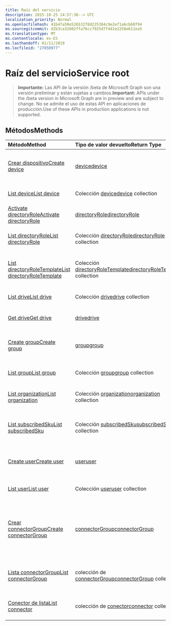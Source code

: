 ```yaml
---
title: Raíz del servicio
description: 2015-10-25 14:57:30--> UTC
localization_priority: Normal
ms.openlocfilehash: 41b47a58e52653278d225384c9e2ef1a6cb60794
ms.sourcegitcommit: d2b3ca32602ffa76cc7925d7f4d1e2258e611ea5
ms.translationtype: MT
ms.contentlocale: es-ES
ms.lasthandoff: 01/11/2019
ms.locfileid: "27850977"
---
```

# <a name="service-root"></a><span data-ttu-id="8c221-103">Raíz del servicio</span><span class="sxs-lookup"><span data-stu-id="8c221-103">Service root</span></span>

> <span data-ttu-id="8c221-104">**Importante:** Las API de la versión /beta de Microsoft Graph son una versión preliminar y están sujetas a cambios.</span><span class="sxs-lookup"><span data-stu-id="8c221-104">**Important:** APIs under the /beta version in Microsoft Graph are in preview and are subject to change.</span></span> <span data-ttu-id="8c221-105">No se admite el uso de estas API en aplicaciones de producción.</span><span class="sxs-lookup"><span data-stu-id="8c221-105">Use of these APIs in production applications is not supported.</span></span>

## <a name="methods"></a><span data-ttu-id="8c221-106">Métodos</span><span class="sxs-lookup"><span data-stu-id="8c221-106">Methods</span></span>



| <span data-ttu-id="8c221-107">Método</span><span class="sxs-lookup"><span data-stu-id="8c221-107">Method</span></span>           | <span data-ttu-id="8c221-108">Tipo de valor devuelto</span><span class="sxs-lookup"><span data-stu-id="8c221-108">Return Type</span></span>    |<span data-ttu-id="8c221-109">Descripción</span><span class="sxs-lookup"><span data-stu-id="8c221-109">Description</span></span>|
|:---------------|:--------|:----------|
|[<span data-ttu-id="8c221-110">Crear dispositivo</span><span class="sxs-lookup"><span data-stu-id="8c221-110">Create device</span></span>](../api/device-post-devices.md) |[<span data-ttu-id="8c221-111">device</span><span class="sxs-lookup"><span data-stu-id="8c221-111">device</span></span>](device.md)| <span data-ttu-id="8c221-112">Crea un nuevo device publicándolo en la colección devices.</span><span class="sxs-lookup"><span data-stu-id="8c221-112">Create a new device by posting to the devices collection.</span></span>|
|[<span data-ttu-id="8c221-113">List device</span><span class="sxs-lookup"><span data-stu-id="8c221-113">List device</span></span>](../api/device-list.md) | <span data-ttu-id="8c221-114">Colección [device](device.md)</span><span class="sxs-lookup"><span data-stu-id="8c221-114">[device](device.md) collection</span></span> |<span data-ttu-id="8c221-115">Obtiene la colección de objetos device.</span><span class="sxs-lookup"><span data-stu-id="8c221-115">Get device object collection.</span></span> |
|[<span data-ttu-id="8c221-116">Activate directoryRole</span><span class="sxs-lookup"><span data-stu-id="8c221-116">Activate directoryRole</span></span>](../api/directoryrole-post-directoryroles.md) | [<span data-ttu-id="8c221-117">directoryRole</span><span class="sxs-lookup"><span data-stu-id="8c221-117">directoryRole</span></span>](directoryrole.md) |<span data-ttu-id="8c221-118">Activa un rol del directorio.</span><span class="sxs-lookup"><span data-stu-id="8c221-118">Activate a directory role.</span></span> |
|[<span data-ttu-id="8c221-119">List directoryRole</span><span class="sxs-lookup"><span data-stu-id="8c221-119">List directoryRole</span></span>](../api/directoryrole-list.md) | <span data-ttu-id="8c221-120">Colección [directoryRole](directoryrole.md)</span><span class="sxs-lookup"><span data-stu-id="8c221-120">[directoryRole](directoryrole.md) collection</span></span> |<span data-ttu-id="8c221-121">Obtiene la colección de objetos directoryRole.</span><span class="sxs-lookup"><span data-stu-id="8c221-121">Get directoryRole object collection.</span></span> |
|[<span data-ttu-id="8c221-122">List directoryRoleTemplate</span><span class="sxs-lookup"><span data-stu-id="8c221-122">List directoryRoleTemplate</span></span>](../api/directoryroletemplate-list.md) | <span data-ttu-id="8c221-123">Colección [directoryRoleTemplate](directoryroletemplate.md)</span><span class="sxs-lookup"><span data-stu-id="8c221-123">[directoryRoleTemplate](directoryroletemplate.md) collection</span></span> |<span data-ttu-id="8c221-124">Obtiene la colección de objetos directoryRoleTemplate.</span><span class="sxs-lookup"><span data-stu-id="8c221-124">Get directoryRoleTemplate object collection.</span></span> |
|[<span data-ttu-id="8c221-125">List drive</span><span class="sxs-lookup"><span data-stu-id="8c221-125">List drive</span></span>](../api/drive-list.md) | <span data-ttu-id="8c221-126">Colección [drive](drive.md)</span><span class="sxs-lookup"><span data-stu-id="8c221-126">[drive](drive.md) collection</span></span> |<span data-ttu-id="8c221-127">Obtiene la colección de objetos drive.</span><span class="sxs-lookup"><span data-stu-id="8c221-127">Get drive object collection.</span></span> |
|[<span data-ttu-id="8c221-128">Get drive</span><span class="sxs-lookup"><span data-stu-id="8c221-128">Get drive</span></span>](../api/drive-get.md) | [<span data-ttu-id="8c221-129">drive</span><span class="sxs-lookup"><span data-stu-id="8c221-129">drive</span></span>](drive.md)  |<span data-ttu-id="8c221-130">Obtiene las propiedades del objeto drive.</span><span class="sxs-lookup"><span data-stu-id="8c221-130">Get drive object properties.</span></span> |
|[<span data-ttu-id="8c221-131">Create group</span><span class="sxs-lookup"><span data-stu-id="8c221-131">Create group</span></span>](../api/group-post-groups.md) |[<span data-ttu-id="8c221-132">group</span><span class="sxs-lookup"><span data-stu-id="8c221-132">group</span></span>](group.md)| <span data-ttu-id="8c221-133">Crear un group publicándolo en la colección groups.</span><span class="sxs-lookup"><span data-stu-id="8c221-133">Create a new group by posting to the groups collection.</span></span>|
|[<span data-ttu-id="8c221-134">List group</span><span class="sxs-lookup"><span data-stu-id="8c221-134">List group</span></span>](../api/group-list.md) | <span data-ttu-id="8c221-135">Colección [group](group.md)</span><span class="sxs-lookup"><span data-stu-id="8c221-135">[group](group.md) collection</span></span> |<span data-ttu-id="8c221-136">Obtiene la colección de objetos group.</span><span class="sxs-lookup"><span data-stu-id="8c221-136">Get group object collection.</span></span> |
|[<span data-ttu-id="8c221-137">List organization</span><span class="sxs-lookup"><span data-stu-id="8c221-137">List organization</span></span>](../api/organization-list.md) | <span data-ttu-id="8c221-138">Colección [organization](organization.md)</span><span class="sxs-lookup"><span data-stu-id="8c221-138">[organization](organization.md) collection</span></span> |<span data-ttu-id="8c221-139">Obtiene la colección de objetos organization.</span><span class="sxs-lookup"><span data-stu-id="8c221-139">Get organization object collection.</span></span> |
|[<span data-ttu-id="8c221-140">List subscribedSku</span><span class="sxs-lookup"><span data-stu-id="8c221-140">List subscribedSku</span></span>](../api/subscribedsku-list.md) | <span data-ttu-id="8c221-141">Colección [subscribedSku](subscribedsku.md)</span><span class="sxs-lookup"><span data-stu-id="8c221-141">[subscribedSku](subscribedsku.md) collection</span></span> |<span data-ttu-id="8c221-142">Obtiene la colección de objetos subscribedSku.</span><span class="sxs-lookup"><span data-stu-id="8c221-142">Get subscribedSku object collection.</span></span> |
|[<span data-ttu-id="8c221-143">Create user</span><span class="sxs-lookup"><span data-stu-id="8c221-143">Create user</span></span>](../api/user-post-users.md) |[<span data-ttu-id="8c221-144">user</span><span class="sxs-lookup"><span data-stu-id="8c221-144">user</span></span>](user.md)| <span data-ttu-id="8c221-145">Crea un user publicándolo en la colección users.</span><span class="sxs-lookup"><span data-stu-id="8c221-145">Create a new user by posting to the users collection.</span></span>|
|[<span data-ttu-id="8c221-146">List user</span><span class="sxs-lookup"><span data-stu-id="8c221-146">List user</span></span>](../api/user-list.md) | <span data-ttu-id="8c221-147">Colección [user](user.md)</span><span class="sxs-lookup"><span data-stu-id="8c221-147">[user](user.md) collection</span></span> |<span data-ttu-id="8c221-148">Obtiene la colección de objetos user.</span><span class="sxs-lookup"><span data-stu-id="8c221-148">Get user object collection.</span></span> |
|[<span data-ttu-id="8c221-149">Crear connectorGroup</span><span class="sxs-lookup"><span data-stu-id="8c221-149">Create connectorGroup</span></span>](../api/connectorgroup-post-connectorgroups.md) |[<span data-ttu-id="8c221-150">connectorGroup</span><span class="sxs-lookup"><span data-stu-id="8c221-150">connectorGroup</span></span>](connectorgroup.md)|<span data-ttu-id="8c221-151">Crear un nuevo connectorGroup por la publicación de la colección connectorGroups.</span><span class="sxs-lookup"><span data-stu-id="8c221-151">Create a new connectorGroup by posting to the connectorGroups collection.</span></span>|
|[<span data-ttu-id="8c221-152">Lista connectorGroup</span><span class="sxs-lookup"><span data-stu-id="8c221-152">List connectorGroup</span></span>](../api/connectorgroup-list.md) | <span data-ttu-id="8c221-153">colección de [connectorGroup](connectorgroup.md)</span><span class="sxs-lookup"><span data-stu-id="8c221-153">[connectorGroup](connectorgroup.md) collection</span></span> |<span data-ttu-id="8c221-154">Obtener la colección de objetos connectorGroup.</span><span class="sxs-lookup"><span data-stu-id="8c221-154">Get connectorGroup object collection.</span></span> |
|[<span data-ttu-id="8c221-155">Conector de lista</span><span class="sxs-lookup"><span data-stu-id="8c221-155">List connector</span></span>](../api/connector-list.md) | <span data-ttu-id="8c221-156">colección de [conector](connector.md)</span><span class="sxs-lookup"><span data-stu-id="8c221-156">[connector](connector.md) collection</span></span> |<span data-ttu-id="8c221-157">Obtener colección de objetos de conector.</span><span class="sxs-lookup"><span data-stu-id="8c221-157">Get connector object collection.</span></span> |

<!-- uuid: 8fcb5dbc-d5aa-4681-8e31-b001d5168d79
2015-10-25 14:57:30 UTC -->
<!-- {
  "type": "#page.annotation",
  "description": "Service root",
  "keywords": "",
  "section": "documentation",
  "tocPath": ""
}-->
